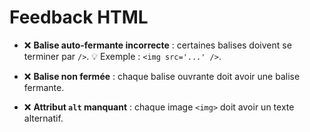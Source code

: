 # Feedback HTML

- ❌ **Balise auto-fermante incorrecte** : certaines balises doivent se terminer par `/>`. 💡 Exemple : `<img src='...' />`.

- ❌ **Balise non fermée** : chaque balise ouvrante doit avoir une balise fermante.

- ❌ **Attribut `alt` manquant** : chaque image `<img>` doit avoir un texte alternatif.

